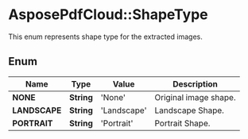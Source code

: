 ﻿# AsposePdfCloud::ShapeType
This enum represents shape type for the extracted images.

## Enum
Name | Type | Value | Description
------------ | ------------- | ------------- | -------------
**NONE** | **String** | 'None' | Original image shape.
**LANDSCAPE** | **String** | 'Landscape' | Landscape Shape.
**PORTRAIT** | **String** | 'Portrait' | Portrait Shape.



